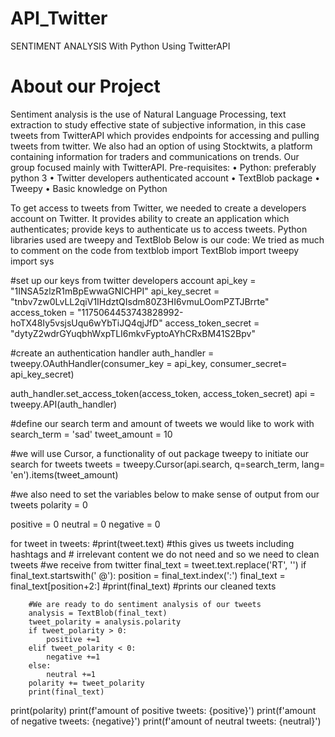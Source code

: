# API_Twitter
SENTIMENT ANALYSIS
With Python Using TwitterAPI

# About our Project
Sentiment analysis is the use of Natural Language Processing, text extraction to study effective state of subjective information, in this case tweets from TwitterAPI which provides endpoints for accessing and pulling tweets from twitter.
We also had an option of using Stocktwits, a platform containing information for traders and communications on trends. 
Our group focused mainly with TwitterAPI.
Pre-requisites:
•	Python: preferably python 3
•	Twitter developers authenticated account
•	TextBlob package
•	Tweepy
•	Basic knowledge on Python

To get access to tweets from Twitter, we needed to create a developers account on Twitter. It provides ability to create an application which authenticates; provide keys to authenticate us to access tweets.
Python libraries used are tweepy and TextBlob
Below is our code:
We tried as much to comment on the code
from textblob import TextBlob
import tweepy
import sys

#set up our keys from twitter developers account
api_key = "1INSA5zlzR1mBpEwwaGNICHPI"
api_key_secret = "tnbv7zw0LvLL2qiV1IHdztQIsdm80Z3HI6vmuLOomPZTJBrrte"
access_token = "1175064453743828992-hoTX48Iy5vsjsUqu6wYbTiJQ4qjJfD"
access_token_secret = "dytyZ2wdrGYuqbhWxpTLI6mkvFyptoAYhCRxBM41S2Bpv"

#create an authentication handler
auth_handler = tweepy.OAuthHandler(consumer_key = api_key, consumer_secret= api_key_secret)

auth_handler.set_access_token(access_token, access_token_secret)
api = tweepy.API(auth_handler)

#define our search term and amount of tweets we would like to work with
search_term = 'sad'
tweet_amount = 10

#we will use Cursor, a functionality of out package tweepy to initiate our search for tweets
tweets = tweepy.Cursor(api.search, q=search_term, lang= 'en').items(tweet_amount)

#we also need to set the variables below to make sense of output from our tweets
polarity = 0

positive = 0
neutral = 0
negative = 0

for tweet in tweets:
    #print(tweet.text) #this gives us tweets including hashtags and
    # irrelevant content we do not need and so we need to clean tweets
    #we receive from twitter
    final_text = tweet.text.replace('RT', '')
    if final_text.startswith(' @'):
        position = final_text.index(':')
        final_text = final_text[position+2:]
        #print(final_text) #prints our cleaned texts

        #We are ready to do sentiment analysis of our tweets
        analysis = TextBlob(final_text)
        tweet_polarity = analysis.polarity
        if tweet_polarity > 0:
            positive +=1
        elif tweet_polarity < 0:
            negative +=1
        else:
            neutral +=1
        polarity += tweet_polarity
        print(final_text)
print(polarity)
print(f'amount of positive tweets: {positive}')
print(f'amount of negative tweets: {negative}')
print(f'amount of neutral tweets: {neutral}')





